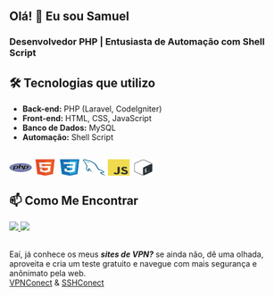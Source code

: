 ## Olá! 👋 Eu sou Samuel

### Desenvolvedor PHP | Entusiasta de Automação com Shell Script

## 🛠️ Tecnologias que utilizo
- **Back-end:** PHP (Laravel, CodeIgniter)  
- **Front-end:** HTML, CSS, JavaScript  
- **Banco de Dados:** MySQL
- **Automação:** Shell Script

<div style="display: inline_block"><br>
      <img align="center" alt="php" height="30" width="40" src="https://raw.githubusercontent.com/devicons/devicon/master/icons/php/php-original.svg">
      <img align="center" alt="Html" height="30" width="40"src="https://raw.githubusercontent.com/devicons/devicon/master/icons/html5/html5-original.svg">
      <img align="center" alt="Css" height="30" width="40" src="https://raw.githubusercontent.com/devicons/devicon/master/icons/css3/css3-original.svg">
      <img align="center" alt="Mysql" height="30" width="40" src="https://raw.githubusercontent.com/devicons/devicon/master/icons/mysql/mysql-original.svg">
      <img align="center" alt="Java script" height="30" width="40" src="https://raw.githubusercontent.com/devicons/devicon/master/icons/javascript/javascript-original.svg">
      <img align="center" alt="Bash" height="30" width="40" src="https://raw.githubusercontent.com/devicons/devicon/master/icons/bash/bash-original.svg">
</div>
  
  ## 
<div>
       <h2> 📫 Como Me Encontrar</h2>
      <a href="https://t.me/samuelnet" target="_blank">
            <img src="https://img.shields.io/badge/Telegram-2CA5E0?style=for-the-badge&logo=telegram&logoColor=white" target="_blank">
      </a>
      <a href="https://wa.me/5571983728439" target="_blank">
            <img src="https://img.shields.io/badge/WhatsApp-25D366?style=for-the-badge&logo=whatsapp&logoColor=white" target="_blank">
      </a>

<!--
// Tutorial completo
      https://www.youtube.com/watch?v=TsaLQAetPLU
// Ícones programação/tecnologia
      https://devicon.dev/
// Ícones redes sociais
      https://dev.to/envoy_/150-badges-for-github-pnk
// Mias opções para personalização
      https://github.com/rafaballerini/PerfilGithub?tab=readme-ov-file
  -->
</div>

<br>

Eaí, já conhece os meus ***sites de VPN?*** se ainda não, dê uma olhada, aproveita e cria um teste gratuito e navegue com mais segurança e anônimato pela web. <br/> [VPNConect](https://vpnconect.com.br) & [SSHConect](https://sshconect.com.br)
<!-- githube stats tema dark -->
<!--
<br>
<picture>
  <source
    srcset="https://github-readme-stats.vercel.app/api?username=Samuel7612&show_icons=true&theme=dark"
    media="(prefers-color-scheme: dark)"
  />
  <source
    srcset="https://github-readme-stats.vercel.app/api?username=Samuel7612&show_icons=true&theme=radical"
    media="(prefers-color-scheme: light), (prefers-color-scheme: no-preference)"
  />
  <img src="https://github-readme-stats.vercel.app/api?username=Samuel7612&show_icons=true&theme=dark" alt="GitHub Stats" />
</picture>
-->
